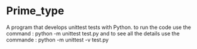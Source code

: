 # Prime_type
 A program that develops unittest tests with Python.
to run the code use the command : python -m unittest test.py
and to see all the details use the commande : python -m unittest -v test.py
